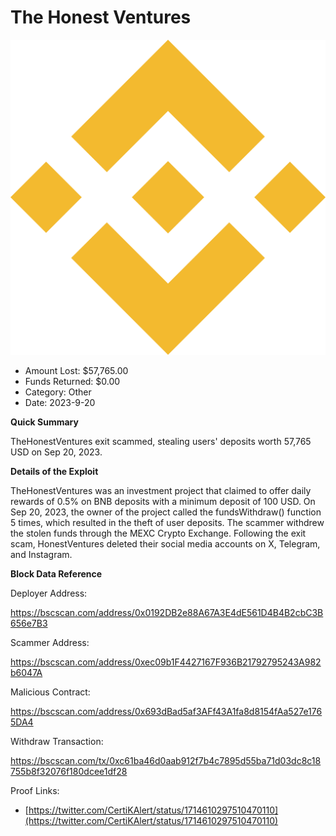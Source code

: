 # The Honest Ventures
![The Honest Ventures](/rektimages/TheHonestVentures-Exit-Scam.png)
- Amount Lost: $57,765.00
- Funds Returned: $0.00
- Category: Other
- Date: 2023-9-20

**Quick Summary**

TheHonestVentures exit scammed, stealing users' deposits worth 57,765 USD on Sep 20, 2023.

  


 **Details of the Exploit**

TheHonestVentures was an investment project that claimed to offer daily rewards of 0.5% on BNB deposits with a minimum deposit of 100 USD. On Sep 20, 2023, the owner of the project called the fundsWithdraw() function 5 times, which resulted in the theft of user deposits. The scammer withdrew the stolen funds through the MEXC Crypto Exchange. Following the exit scam, HonestVentures deleted their social media accounts on X, Telegram, and Instagram.

  


 **Block Data Reference**

Deployer Address:

https://bscscan.com/address/0x0192DB2e88A67A3E4dE561D4B4B2cbC3B656e7B3

  


Scammer Address:

https://bscscan.com/address/0xec09b1F4427167F936B21792795243A982b6047A

  


Malicious Contract:

https://bscscan.com/address/0x693dBad5af3AFf43A1fa8d8154fAa527e1765DA4

  


Withdraw Transaction:

https://bscscan.com/tx/0xc61ba46d0aab912f7b4c7895d55ba71d03dc8c18755b8f32076f180dcee1df28


Proof Links:
- [https://twitter.com/CertiKAlert/status/1714610297510470110](https://twitter.com/CertiKAlert/status/1714610297510470110)


